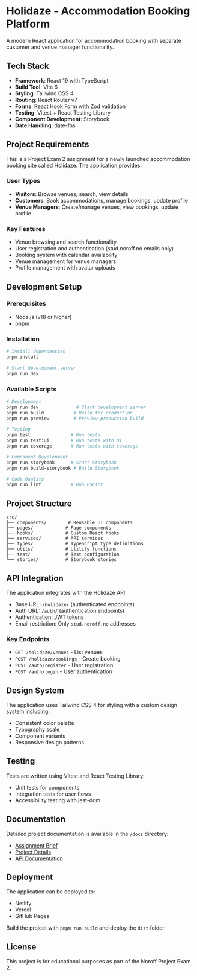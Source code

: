 # Holidaze - Accommodation Booking Platform

A modern React application for accommodation booking with separate customer and venue manager functionality.

## Tech Stack

- **Framework**: React 19 with TypeScript
- **Build Tool**: Vite 6
- **Styling**: Tailwind CSS 4
- **Routing**: React Router v7
- **Forms**: React Hook Form with Zod validation
- **Testing**: Vitest + React Testing Library
- **Component Development**: Storybook
- **Date Handling**: date-fns

## Project Requirements

This is a Project Exam 2 assignment for a newly launched accommodation booking site called Holidaze. The application provides:

### User Types
- **Visitors**: Browse venues, search, view details
- **Customers**: Book accommodations, manage bookings, update profile
- **Venue Managers**: Create/manage venues, view bookings, update profile

### Key Features
- Venue browsing and search functionality
- User registration and authentication (stud.noroff.no emails only)
- Booking system with calendar availability
- Venue management for venue managers
- Profile management with avatar uploads

## Development Setup

### Prerequisites
- Node.js (v18 or higher)
- pnpm

### Installation

```bash
# Install dependencies
pnpm install

# Start development server
pnpm run dev
```

### Available Scripts

```bash
# Development
pnpm run dev              # Start development server
pnpm run build           # Build for production
pnpm run preview         # Preview production build

# Testing
pnpm test               # Run tests
pnpm run test:ui        # Run tests with UI
pnpm run coverage       # Run tests with coverage

# Component Development
pnpm run storybook      # Start Storybook
pnpm run build-storybook # Build Storybook

# Code Quality
pnpm run lint           # Run ESLint
```

## Project Structure

```
src/
├── components/        # Reusable UI components
├── pages/            # Page components
├── hooks/            # Custom React hooks
├── services/         # API services
├── types/            # TypeScript type definitions
├── utils/            # Utility functions
├── test/             # Test configuration
└── stories/          # Storybook stories
```

## API Integration

The application integrates with the Holidaze API:
- Base URL: `/holidaze/` (authenticated endpoints)
- Auth URL: `/auth/` (authentication endpoints)
- Authentication: JWT tokens
- Email restriction: Only `stud.noroff.no` addresses

### Key Endpoints
- `GET /holidaze/venues` - List venues
- `POST /holidaze/bookings` - Create booking
- `POST /auth/register` - User registration
- `POST /auth/login` - User authentication

## Design System

The application uses Tailwind CSS 4 for styling with a custom design system including:
- Consistent color palette
- Typography scale
- Component variants
- Responsive design patterns

## Testing

Tests are written using Vitest and React Testing Library:
- Unit tests for components
- Integration tests for user flows
- Accessibility testing with jest-dom

## Documentation

Detailed project documentation is available in the `/docs` directory:
- [Assignment Brief](docs/ASSIGNMENT_BRIEF.md)
- [Project Details](docs/PROJECT_DETAILS.md)
- [API Documentation](docs/apis/)

## Deployment

The application can be deployed to:
- Netlify
- Vercel
- GitHub Pages

Build the project with `pnpm run build` and deploy the `dist` folder.

## License

This project is for educational purposes as part of the Noroff Project Exam 2.